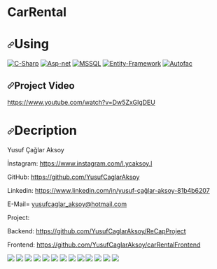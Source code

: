 # CarRental

<h1><a id="user-content-using" class="anchor" aria-hidden="true" href="#using"><svg class="octicon octicon-link" viewBox="0 0 16 16" version="1.1" width="16" height="16" aria-hidden="true"><path fill-rule="evenodd" d="M7.775 3.275a.75.75 0 001.06 1.06l1.25-1.25a2 2 0 112.83 2.83l-2.5 2.5a2 2 0 01-2.83 0 .75.75 0 00-1.06 1.06 3.5 3.5 0 004.95 0l2.5-2.5a3.5 3.5 0 00-4.95-4.95l-1.25 1.25zm-4.69 9.64a2 2 0 010-2.83l2.5-2.5a2 2 0 012.83 0 .75.75 0 001.06-1.06 3.5 3.5 0 00-4.95 0l-2.5 2.5a3.5 3.5 0 004.95 4.95l1.25-1.25a.75.75 0 00-1.06-1.06l-1.25 1.25a2 2 0 01-2.83 0z"></path></svg></a>Using</h1>

<p><a href="https://docs.microsoft.com/en-us/dotnet/csharp/" rel="nofollow"><img src="https://camo.githubusercontent.com/dd433625a6e00049c26f08143705ff9e32d5da44f503f1be133664b11e37e34b/68747470733a2f2f696d672e736869656c64732e696f2f62616467652f432532332d3233393132303f7374796c653d666f722d7468652d6261646765266c6f676f3d632d7368617270266c6f676f436f6c6f723d7768697465" alt="C-Sharp" data-canonical-src="https://img.shields.io/badge/C%23-239120?style=for-the-badge&amp;logo=c-sharp&amp;logoColor=white" style="max-width:100%;"></a>
<a href="https://dotnet.microsoft.com/apps/aspnet" rel="nofollow"><img src="https://camo.githubusercontent.com/d2eedef86b5c7700ce36b271700d22a225ed80deb882f1bc627b0b1d3543dd3f/68747470733a2f2f696d672e736869656c64732e696f2f62616467652f4153502e4e45542d3543324439313f7374796c653d666f722d7468652d6261646765266c6f676f3d2e6e6574266c6f676f436f6c6f723d7768697465" alt="Asp-net" data-canonical-src="https://img.shields.io/badge/ASP.NET-5C2D91?style=for-the-badge&amp;logo=.net&amp;logoColor=white" style="max-width:100%;"></a>
<a href="https://www.microsoft.com/en-us/sql-server/sql-server-2019?rtc=2" rel="nofollow"><img src="https://camo.githubusercontent.com/4c4e18333e9f48e9f6f4190e08dee3957c75b531a2bb78e9bfe33cbdcf99cdd4/68747470733a2f2f696d672e736869656c64732e696f2f62616467652f4d5353514c2d3030343838303f7374796c653d666f722d7468652d6261646765266c6f676f3d6d6963726f736f66742d73716c2d736572766572266c6f676f436f6c6f723d7768697465" alt="MSSQL" data-canonical-src="https://img.shields.io/badge/MSSQL-004880?style=for-the-badge&amp;logo=microsoft-sql-server&amp;logoColor=white" style="max-width:100%;"></a>
<a href="https://docs.microsoft.com/en-us/ef/" rel="nofollow"><img src="https://camo.githubusercontent.com/1d5fe1015065a89592443eb419d5974655ffbe17c2d9a1e51c73bd0ad9a357ba/68747470733a2f2f696d672e736869656c64732e696f2f62616467652f456e746974792532304672616d65776f726b2d3030343838303f7374796c653d666f722d7468652d6261646765266c6f676f3d6e75676574266c6f676f436f6c6f723d7768697465" alt="Entity-Framework" data-canonical-src="https://img.shields.io/badge/Entity%20Framework-004880?style=for-the-badge&amp;logo=nuget&amp;logoColor=white" style="max-width:100%;"></a>
<a href="https://autofac.org/" rel="nofollow"><img src="https://camo.githubusercontent.com/660a4e0e53571f8f593a56df74573cb8f09777268a87305057363a9b38a3dd59/68747470733a2f2f696d672e736869656c64732e696f2f62616467652f4175746f6661632d3030343838303f7374796c653d666f722d7468652d6261646765266c6f676f3d6e75676574266c6f676f436f6c6f723d7768697465" alt="Autofac" data-canonical-src="https://img.shields.io/badge/Autofac-004880?style=for-the-badge&amp;logo=nuget&amp;logoColor=white" style="max-width:100%;"></a></p>

<h2><a id="user-content-projects-youtube-video-" class="anchor" aria-hidden="true" href="#projects-youtube-video-"><svg class="octicon octicon-link" viewBox="0 0 16 16" version="1.1" width="16" height="16" aria-hidden="true"><path fill-rule="evenodd" d="M7.775 3.275a.75.75 0 001.06 1.06l1.25-1.25a2 2 0 112.83 2.83l-2.5 2.5a2 2 0 01-2.83 0 .75.75 0 00-1.06 1.06 3.5 3.5 0 004.95 0l2.5-2.5a3.5 3.5 0 00-4.95-4.95l-1.25 1.25zm-4.69 9.64a2 2 0 010-2.83l2.5-2.5a2 2 0 012.83 0 .75.75 0 001.06-1.06 3.5 3.5 0 00-4.95 0l-2.5 2.5a3.5 3.5 0 004.95 4.95l1.25-1.25a.75.75 0 00-1.06-1.06l-1.25 1.25a2 2 0 01-2.83 0z"></path></svg></a>Project Video</h2>

https://www.youtube.com/watch?v=Dw5ZxGlgDEU

<h1><a id="user-content-using" class="anchor" aria-hidden="true" href="#using"><svg class="octicon octicon-link" viewBox="0 0 16 16" version="1.1" width="16" height="16" aria-hidden="true"><path fill-rule="evenodd" d="M7.775 3.275a.75.75 0 001.06 1.06l1.25-1.25a2 2 0 112.83 2.83l-2.5 2.5a2 2 0 01-2.83 0 .75.75 0 00-1.06 1.06 3.5 3.5 0 004.95 0l2.5-2.5a3.5 3.5 0 00-4.95-4.95l-1.25 1.25zm-4.69 9.64a2 2 0 010-2.83l2.5-2.5a2 2 0 012.83 0 .75.75 0 001.06-1.06 3.5 3.5 0 00-4.95 0l-2.5 2.5a3.5 3.5 0 004.95 4.95l1.25-1.25a.75.75 0 00-1.06-1.06l-1.25 1.25a2 2 0 01-2.83 0z"></path></svg></a>Decription</h1>

Yusuf Çağlar Aksoy


İnstagram: https://www.instagram.com/l.ycaksoy.l

GitHub: https://github.com/YusufCaglarAksoy

Linkedin: https://www.linkedin.com/in/yusuf-çağlar-aksoy-81b4b6207

E-Mail= yusufcaglar_aksoy@hotmail.com



Project:

Backend: https://github.com/YusufCaglarAksoy/ReCapProject

Frontend: https://github.com/YusufCaglarAksoy/carRentalFrontend

<img src="https://i.resmim.net/1h54M.png">
<img src="https://i.resmim.net/1hEsU.png">
<img src="https://i.resmim.net/1hb3B.png">
<img src="https://i.resmim.net/1hmTy.png">
<img src="https://i.resmim.net/1hZfX.png">
<img src="https://i.resmim.net/1hMu6.png">
<img src="https://i.resmim.net/1hltb.png">
<img src="https://i.resmim.net/1hsVF.png">
<img src="https://i.resmim.net/1hA33.png">
<img src="https://i.resmim.net/1hcik.png">
<img src="https://i.resmim.net/1hJ4T.png">
<img src="https://i.resmim.net/1hWj7.png">
<img src="https://i.resmim.net/1hKul.png">
